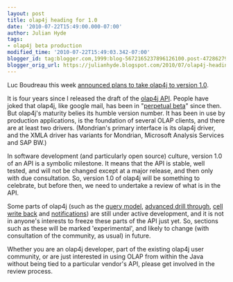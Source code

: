 ```yaml
---
layout: post
title: olap4j heading for 1.0
date: '2010-07-22T15:49:00.000-07:00'
author: Julian Hyde
tags:
- olap4j beta production
modified_time: '2010-07-22T15:49:03.342-07:00'
blogger_id: tag:blogger.com,1999:blog-5672165237896126100.post-4728627971244287150
blogger_orig_url: https://julianhyde.blogspot.com/2010/07/olap4j-heading-for-10.html
---
```


Luc Boudreau this week
[announced plans to take olap4j to version 1.0](http://blog.devdonkey.org/?p=31).

It is four years since I released the draft of the
[olap4j API](http://www.olap4j.org/). People have joked that
olap4j, like google mail, has been in
"[perpetual beta](https://en.wikipedia.org/wiki/Perpetual_beta)"
since then. But olap4j's maturity belies its humble version number. It
has been in use by production applications, is the foundation of
several OLAP clients, and there are at least two drivers. (Mondrian's
primary interface is its olap4j driver, and the XMLA driver has
variants for Mondrian, Microsoft Analysis Services and SAP BW.)

In software development (and particularly open source) culture,
version 1.0 of an API is a symbolic milestone. It means that the API
is stable, well tested, and will not be changed except at a major
release, and then only with due consultation.&nbsp;So, version 1.0 of
olap4j will be something to celebrate, but before then, we need to
undertake a review of what is in the API.

Some parts of olap4j (such as the
[query model](http://www.olap4j.org/api/org/olap4j/query/Query.html),
[advanced drill through](https://forums.pentaho.org/showthread.php?t=69327),
[cell write back](https://julianhyde.blogspot.com/2009/06/cell-writeback-in-mondrian.html)
and [notifications](https://julianhyde.blogspot.com/2010/06/olap-change-notification-and.html))
are still under active development, and it is not in anyone's
interests to freeze these parts of the API just yet. So, sections such
as these will be marked 'experimental', and likely to change (with
consultation of the community, as usual) in future.

Whether you are an olap4j developer, part of the existing olap4j user
community, or are just interested in using OLAP from within the Java
without being tied to a particular vendor's API, please get involved
in the review process.
